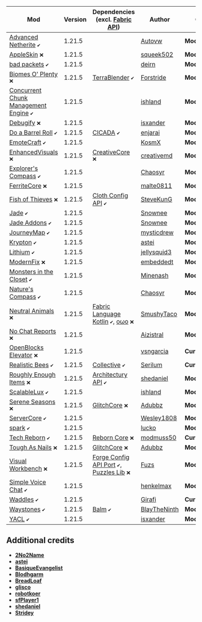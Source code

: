 | Mod | Version | Dependencies (excl. [Fabric API][url-fabric-api])| Author | CDN |
|-----|---------|--------------------------------------------------|--------|-----|
| [Advanced Netherite][url-advanced-netherite] `✔️` | 1.21.5 | | [Autovw][url-Autovw] | __Modrinth__ |
| [AppleSkin][url-appleskin] `❌` | 1.21.5 | | [squeek502][url-squeek502] | __Modrinth__ |
| [bad packets][url-bad-packets] `✔️` | 1.21.5 | | [deirn][url-deirn] | __Modrinth__ |
| [Biomes O' Plenty][url-biomes-o-plenty] `❌` | 1.21.5 | [TerraBlender][url-terrablender] `✔️` | [Forstride][url-Forstride] | __Modrinth__ |
| [Concurrent Chunk Management Engine][url-concurrent-chunk-management-engine] `✔️` | 1.21.5 | | [ishland][url-ishland] | __Modrinth__ |
| [Debugify][url-debugify] `❌` | 1.21.5 | | [isxander][url-isxander] | __Modrinth__ |
| [Do a Barrel Roll][url-do-a-barrel-roll] `✔️` | 1.21.5 | [CICADA][url-cicada] `✔️` | [enjarai][url-enjarai] | __Modrinth__ |
| [EmoteCraft][url-emotecraft] `✔️` | 1.21.5 | | [KosmX][url-kosmx] | __Modrinth__ |
| [EnhancedVisuals][url-enhancedvisuals] `❌` | 1.21.5 | [CreativeCore][url-creativecore] `❌` | [creativemd][url-creativemd] | __Modrinth__ |
| [Explorer's Compass][url-explorers-compass] `✔️` | 1.21.5 | | [Chaosyr][url-chaosyr] | __Modrinth__ |
| [FerriteCore][url-ferritecore] `❌` | 1.21.5 | | [malte0811][url-malte0811] | __Modrinth__ |
| [Fish of Thieves][url-fish-of-thieves] `❌` | 1.21.5 | [Cloth Config API][url-cloth-config-api] `✔️` | [SteveKunG][url-stevekung] | __Modrinth__ |
| [Jade][url-jade] `✔️` | 1.21.5 | | [Snownee][url-snownee] | __Modrinth__ |
| [Jade Addons][url-jade-addons] `✔️` | 1.21.5 | | [Snownee][url-snownee] | __Modrinth__ |
| [JourneyMap][url-journeymap] `✔️` | 1.21.5 | | [mysticdrew][url-mysticdrew] | __Modrinth__ |
| [Krypton][url-krypton] `✔️` | 1.21.5 | | [astei][url-astei] | __Modrinth__ |
| [Lithium][url-lithium] `✔️` | 1.21.5 | | [jellysquid3][url-jellysquid3] | __Modrinth__ |
| [ModernFix][url-modernfix] `❌` | 1.21.5 | | [embeddedt][url-embeddedt] | __Modrinth__ |
| [Monsters in the Closet][url-monsters-in-the-closet] `✔️` | 1.21.5 | | [Minenash][url-minenash] | __Modrinth__ |
| [Nature's Compass][url-natures-compass] `✔️` | 1.21.5 | | [Chaosyr][url-chaosyr] | __Modrinth__ |
| [Neutral Animals][url-neutral-animals] `❌` | 1.21.5 | [Fabric Language Kotlin][url-fabric-language-kotlin] `✔️`, [oωo][url-owo-lib] `❌` | [SmushyTaco][url-smushytaco] | __Modrinth__ |
| [No Chat Reports][url-no-chat-reports] `❌` | 1.21.5 | | [Aizistral][url-aizistral] | __Modrinth__ |
| [OpenBlocks Elevator][url-openblocks-elevator] `❌` | 1.21.5 | | [vsngarcia][url-vsngarcia] | __CurseForge__ |
| [Realistic Bees][url-realistic-bees] `✔️` | 1.21.5 | [Collective][url-collective] `✔️` | [Serilum][url-serilum] | __CurseForge__ |
| [Roughly Enough Items][url-roughly-enough-items] `❌` | 1.21.5 | [Architectury API][url-architectury-api] `✔️` | [shedaniel][url-shedaniel] | __Modrinth__ |
| [ScalableLux][url-scalablelux] `✔️` | 1.21.5 | | [ishland][url-ishland] | __Modrinth__ |
| [Serene Seasons][url-serene-seasons] `❌` | 1.21.5 | [GlitchCore][url-glitchcore] `❌` | [Adubbz][url-adubbz] | __Modrinth__ |
| [ServerCore][url-servercore] `✔️` | 1.21.5 | | [Wesley1808][url-wesley1808] | __Modrinth__ |
| [spark][url-spark] `✔️` | 1.21.5 | | [lucko][url-lucko] | __Modrinth__ |
| [Tech Reborn][url-tech-reborn] `✔️` | 1.21.5 | [Reborn Core][url-reborn-core] `❌` | [modmuss50][url-modmuss50] | __CurseForge__ |
| [Tough As Nails][url-tough-as-nails] `❌` | 1.21.5 | [GlitchCore][url-glitchcore] `❌` | [Adubbz][url-adubbz] | __Modrinth__ |
| [Visual Workbench][url-visual-workbench] `❌` | 1.21.5 | [Forge Config API Port][url-forge-config-api-port] `✔️`, [Puzzles Lib][url-puzzles-lib] `❌` | [Fuzs][url-fuzs] | __Modrinth__ |
| [Simple Voice Chat][url-simple-voice-chat] `✔️` | 1.21.5 | | [henkelmax][url-henkelmax] | __Modrinth__ |
| [Waddles][url-waddles] `✔️` | 1.21.5 | | [Girafi][url-girafi] | __CurseForge__ |
| [Waystones][url-waystones] `✔️` | 1.21.5 | [Balm][url-balm] `✔️` | [BlayTheNinth][url-blaytheninth] | __Modrinth__ |
| [YACL][url-yacl] `✔️` | 1.21.5 | | [isxander][url-isxander] | __Modrinth__ |

## Additional credits
- [__2No2Name__][url-2no2name]
- [__astei__][url-astei]
- [__BasiqueEvangelist__][url-basiqueevangelist]
- [__Blodhgarm__][url-blodhgarm]
- [__BreadLoaf__][url-breadloaf]
- [__glisco__][url-glisco]
- [__robotkoer__][url-robotkoer]
- [__sfPlayer1__][url-sfplayer1]
- [__shedaniel__][url-shedaniel]
- [__Stridey__][url-stridey]

<!-- loaders -->
[url-fabric]: <https://maven.fabricmc.net/net/fabricmc/fabric-installer/1.0.1/fabric-installer-1.0.1.jar>
<!-- authors -->
[url-2no2name]: <https://modrinth.com/user/2No2Name>
[url-adubbz]: <https://modrinth.com/user/Adubbz>
[url-astei]: <https://modrinth.com/user/astei>
[url-autovw]: <https://modrinth.com/user/Autovw>
[url-aizistral]: <https://modrinth.com/user/Aizistral>
[url-basiqueevangelist]: <https://modrinth.com/user/BasiqueEvangelist>
[url-blaytheninth]: <https://modrinth.com/user/BlayTheNinth>
[url-blodhgarm]: <https://modrinth.com/user/Blodhgarm>
[url-breadloaf]: <https://modrinth.com/user/BreadLoaf>
[url-chaosyr]: <https://modrinth.com/user/Chaosyr>
[url-creativemd]: <https://modrinth.com/user/creativemd>
[url-deirn]: <https://modrinth.com/user/deirn>
[url-dima-dencep]: <https://modrinth.com/user/dima_dencep>
[url-duplexsystem]: <https://modrinth.com/user/duplexsystem>
[url-embeddedt]: <https://modrinth.com/user/embeddedt>
[url-enjarai]: <https://modrinth.com/user/enjarai>
[url-forstride]: <https://modrinth.com/user/Forstride>
[url-fuzs]: <https://modrinth.com/user/Fuzs>
[url-girafi]: <https://www.curseforge.com/members/girafi>
[url-glisco]: <https://modrinth.com/user/glisco>
[url-henkelmax]: <https://modrinth.com/user/henkelmax>
[url-ishland]: <https://modrinth.com/user/ishland>
[url-isxander]: <https://modrinth.com/user/isxander>
[url-jellysquid3]: <https://modrinth.com/user/jellysquid3>
[url-kosmx]: <https://modrinth.com/user/KosmX>
[url-lucko]: <https://modrinth.com/user/lucko>
[url-malte0811]: <https://modrinth.com/user/malte0811>
[url-minenash]: <https://modrinth.com/user/Minenash>
[url-modmuss50]: <https://modrinth.com/user/modmuss50>
[url-mysticdrew]: <https://modrinth.com/user/mysticdrew>
[url-robotkoer]: <https://modrinth.com/user/robotkoer>
[url-serilum]: <https://modrinth.com/user/Serilum>
[url-sfplayer1]: <https://modrinth.com/user/sfPlayer1>
[url-shedaniel]: <https://modrinth.com/user/shedaniel>
[url-smushytaco]: <https://modrinth.com/user/SmushyTaco>
[url-snownee]: <https://modrinth.com/user/Snownee>
[url-stevekung]: <https://modrinth.com/user/SteveKunG>
[url-stridey]: <https://modrinth.com/user/Stridey>
[url-squeek502]: <https://modrinth.com/user/squeek502>
[url-vsngarcia]: <https://www.curseforge.com/members/vsngarcia>
[url-wesley1808]: <https://www.curseforge.com/members/Wesley1808>
<!-- mods -->
[url-advanced-netherite]: <https://cdn.modrinth.com/data/CFX9ftUJ/versions/ktpNQJ54/advancednetherite-fabric-2.2.3-1.21.5.jar>
[url-appleskin]: <https://cdn.modrinth.com/data/EsAfCjCV/versions/cHQjeYVS/appleskin-fabric-mc1.21.3-3.0.6.jar>
[url-architectury-api]: <https://www.curseforge.com/minecraft/mc-mods/architectury-api/download/6351683>
[url-bad-packets]: <https://cdn.modrinth.com/data/ftdbN0KK/versions/hjhT2sMz/badpackets-fabric-0.8.2.jar>
[url-balm]: <https://cdn.modrinth.com/data/MBAkmtvl/versions/JwhBL8Nb/balm-fabric-1.21.5-21.5.8.jar>
[url-biomes-o-plenty]: <https://cdn.modrinth.com/data/HXF82T3G/versions/fnWSrWtY/BiomesOPlenty-fabric-1.21.4-21.4.0.22.jar>
[url-cicada]: <https://cdn.modrinth.com/data/IwCkru1D/versions/PgAWAiwk/cicada-lib-0.11.9%2B1.21.5-and-above.jar>
[url-cloth-config-api]: <https://cdn.modrinth.com/data/9s6osm5g/versions/qA00xo1O/cloth-config-18.0.145-fabric.jar>
[url-collective]: <https://cdn.modrinth.com/data/e0M1UDsY/versions/i0vDgxqx/collective-1.21.5-7.99.jar>
[url-concurrent-chunk-management-engine]: <https://cdn.modrinth.com/data/VSNURh3q/versions/stzC1jlZ/c2me-fabric-mc1.21.5-0.3.2%2Balpha.0.66.jar>
[url-creativecore]: <https://cdn.modrinth.com/data/OsZiaDHq/versions/ixu9AXyq/CreativeCore_FABRIC_v2.12.35_mc1.21.4.jar>
[url-debugify]: <https://cdn.modrinth.com/data/QwxR6Gcd/versions/yjpSgPEw/Debugify-1.21.4%2B1.1.jar>
[url-do-a-barrel-roll]: <https://cdn.modrinth.com/data/6FtRfnLg/versions/V0e6gDT5/do_a_barrel_roll-fabric-3.8.1%2B1.21.5.jar>
[url-emotecraft]: <https://cdn.modrinth.com/data/pZ2wrerK/versions/fqyj29ZM/emotecraft-fabric-for-MC1.21.5-rc1-2.6.0-a.build.87.jar>
[url-enhancedvisuals]: <https://cdn.modrinth.com/data/KjL0jE2w/versions/2HAAAG2J/EnhancedVisuals_FABRIC_v1.8.17_mc1.21.4.jar>
[url-explorers-compass]: <https://cdn.modrinth.com/data/RV1qfVQ8/versions/QddHC5Vo/ExplorersCompass-1.21.4-2.2.6-fabric.jar>
[url-fabric-api]: <https://cdn.modrinth.com/data/P7dR8mSH/versions/rYSz5dRU/fabric-api-0.119.6%2B1.21.5.jar>
[url-fabric-language-kotlin]: <https://cdn.modrinth.com/data/Ha28R6CL/versions/E4WyjCxJ/fabric-language-kotlin-1.13.2%2Bkotlin.2.1.20.jar>
[url-ferritecore]: <https://cdn.modrinth.com/data/uXXizFIs/versions/IPM0JlHd/ferritecore-7.1.1-fabric.jar>
[url-fish-of-thieves]: <https://cdn.modrinth.com/data/BzOTnuqM/versions/L7kKDJaE/fish_of_thieves-mc1.21.4-v4.0.3-fabric.jar>
[url-forge-config-api-port]: <https://cdn.modrinth.com/data/ohNO6lps/versions/mlQdrgSO/ForgeConfigAPIPort-v21.5.1-1.21.5-Fabric.jar>
[url-glitchcore]: <https://cdn.modrinth.com/data/s3dmwKy5/versions/gBxcKjMS/GlitchCore-fabric-1.21.4-2.3.0.4.jar>
[url-jade]: <https://cdn.modrinth.com/data/nvQzSEkH/versions/OD4lLSAh/Jade-1.21.5-Fabric-18.0.1.jar>
[url-jade-addons]: <https://cdn.modrinth.com/data/fThnVRli/versions/xtWiiv5X/JadeAddons-1.21.1-Fabric-6.0.3.jar>
[url-journeymap]: <https://cdn.modrinth.com/data/lfHFW1mp/versions/SqO7bu9L/journeymap-fabric-1.21.5-6.0.0-beta.43.jar>
[url-krypton]: <https://cdn.modrinth.com/data/fQEb0iXm/versions/neW85eWt/krypton-0.2.9.jar>
[url-lithium]: <https://cdn.modrinth.com/data/gvQqBUqZ/versions/nhc57Td2/lithium-fabric-0.16.0%2Bmc1.21.5.jar>
[url-modernfix]: <https://cdn.modrinth.com/data/nmDcB62a/versions/ZGxQddYr/modernfix-fabric-5.20.3%2Bmc1.21.4.jar>
[url-monsters-in-the-closet]: <https://cdn.modrinth.com/data/GMA8jFBD/versions/57WSUc6t/monsters-in-the-closet-1.0.3%2B1.21.2.jar>
[url-natures-compass]: <https://cdn.modrinth.com/data/fPetb5Kh/versions/fF380mCq/NaturesCompass-1.21.4-2.2.8-fabric.jar>
[url-neutral-animals]: <https://cdn.modrinth.com/data/w1AXlLHd/versions/Uzy8fWaG/neutral-animals-1.2.10.jar>
[url-no-chat-reports]: <https://cdn.modrinth.com/data/qQyHxfxd/versions/9xt05630/NoChatReports-FABRIC-1.21.4-v2.11.0.jar>
[url-openblocks-elevator]: <https://www.curseforge.com/minecraft/mc-mods/openblocks-elevator/download/5990832>
[url-owo-lib]: <https://cdn.modrinth.com/data/ccKDOlHs/versions/kNCPPFb2/owo-lib-0.12.20%2B1.21.4.jar>
[url-puzzles-lib]: <https://cdn.modrinth.com/data/QAGBst4M/versions/MITyEk30/PuzzlesLib-v21.4.13-1.21.4-Fabric.jar>
[url-reborn-core]: <https://www.curseforge.com/minecraft/mc-mods/reborncore/download/6136161>
[url-realistic-bees]: <https://cdn.modrinth.com/data/tG6HkcWx/versions/GVwEXbqy/realisticbees-1.21.5-4.1.jar>
[url-roughly-enough-items]: <https://cdn.modrinth.com/data/nfn13YXA/versions/EJdFrEjD/RoughlyEnoughItems-18.0.800-fabric.jar>
[url-scalablelux]: <https://cdn.modrinth.com/data/Ps1zyz6x/versions/UueJNiJn/ScalableLux-0.1.3%2Bbeta.1%2Bfabric.4039a8d-all.jar>
[url-serene-seasons]: <https://cdn.modrinth.com/data/e0bNACJD/versions/qanVNGyt/SereneSeasons-fabric-1.21.4-10.4.0.6.jar>
[url-servercore]: <https://cdn.modrinth.com/data/4WWQxlQP/versions/whVgWjOT/servercore-fabric-1.5.9%2B1.21.5.jar>
[url-spark]: <https://cdn.modrinth.com/data/l6YH9Als/versions/NURCAL12/spark-1.10.128-fabric.jar>
[url-tech-reborn]: <https://www.curseforge.com/minecraft/mc-mods/techreborn/download/6347878>
[url-terrablender]: <https://cdn.modrinth.com/data/kkmrDlKT/versions/Gj73DHgF/TerraBlender-fabric-1.21.5-5.0.0.0.jar>
[url-tough-as-nails]: <https://cdn.modrinth.com/data/ge1sOdFH/versions/Ut7LTr3M/ToughAsNails-fabric-1.21.4-10.4.0.3.jar>
[url-simple-voice-chat]: <https://cdn.modrinth.com/data/9eGKb6K1/versions/8NDcr1mc/voicechat-fabric-1.21.5-2.5.28.jar>
[url-visual-workbench]: <https://cdn.modrinth.com/data/kfqD1JRw/versions/eEmPD3gO/VisualWorkbench-v21.4.1-1.21.4-Fabric.jar>
[url-waddles]: <https://www.curseforge.com/minecraft/mc-mods/waddles/download/6353427>
[url-waystones]: <https://cdn.modrinth.com/data/LOpKHB2A/versions/ca46XnXg/waystones-fabric-1.21.5-21.5.1.jar>
[url-yacl]: <https://cdn.modrinth.com/data/1eAoo2KR/versions/5yBEzonb/yet_another_config_lib_v3-3.6.6%2B1.21.5-fabric.jar>

